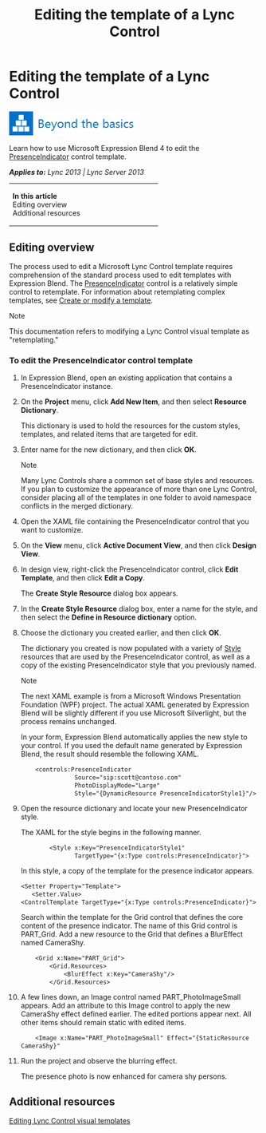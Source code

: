 ﻿---
title: Editing the template of a Lync Control
TOCTitle: Editing the template of a Lync Control
ms:assetid: 6a7e723b-7a8a-4a25-bdac-4d8fb003c1ee
ms:mtpsurl: https://msdn.microsoft.com/en-us/library/JJ945546(v=office.15)
ms:contentKeyID: 51541355
ms.date: 07/24/2014
mtps_version: v=office.15
dev_langs:
- xaml
---

# Editing the template of a Lync Control

![Beyond the basics topic](images/JJ945548.mod_icon_beyondbasics_long(Office.15).png "Beyond the basics topic")

Learn how to use Microsoft Expression Blend 4 to edit the [PresenceIndicator](presenceindicator-class-microsoft-lync-controls_1.md) control template.


_**Applies to:** Lync 2013 | Lync Server 2013_

<table>
<colgroup>
<col style="width: 50%" />
<col style="width: 50%" />
</colgroup>
<tbody>
<tr class="odd">
<td><p><strong>In this article</strong><br />
Editing overview<br />
Additional resources</p></td>
<td><p></p></td>
</tr>
</tbody>
</table>


## Editing overview

The process used to edit a Microsoft Lync Control template requires comprehension of the standard process used to edit templates with Expression Blend. The [PresenceIndicator](presenceindicator-class-microsoft-lync-controls_1.md) control is a relatively simple control to retemplate. For information about retemplating complex templates, see [Create or modify a template](http://msdn.microsoft.com/en-us/library/cc294908\(v=expression.40\).aspx).


> [!NOTE]
> <P>This documentation refers to modifying a Lync Control visual template as "retemplating."</P>



### To edit the PresenceIndicator control template

1.  In Expression Blend, open an existing application that contains a PresenceIndicator instance.

2.  On the **Project** menu, click **Add New Item**, and then select **Resource Dictionary**.
    
    This dictionary is used to hold the resources for the custom styles, templates, and related items that are targeted for edit.

3.  Enter name for the new dictionary, and then click **OK**.
    

    > [!NOTE]
    > <P>Many Lync Controls share a common set of base styles and resources. If you plan to customize the appearance of more than one Lync Control, consider placing all of the templates in one folder to avoid namespace conflicts in the merged dictionary.</P>



4.  Open the XAML file containing the PresenceIndicator control that you want to customize.

5.  On the **View** menu, click **Active Document View**, and then click **Design View**.

6.  In design view, right-click the PresenceIndicator control, click **Edit Template**, and then click **Edit a Copy**.
    
    The **Create Style Resource** dialog box appears.

7.  In the **Create Style Resource** dialog box, enter a name for the style, and then select the **Define in Resource dictionary** option.

8.  Choose the dictionary you created earlier, and then click **OK**.
    
    The dictionary you created is now populated with a variety of [Style](http://msdn2.microsoft.com/en-us/library/ms600899) resources that are used by the PresenceIndicator control, as well as a copy of the existing PresenceIndicator style that you previously named.
    

    > [!NOTE]
    > <P>The next XAML example is from a Microsoft Windows Presentation Foundation (WPF) project. The actual XAML generated by Expression Blend will be slightly different if you use Microsoft Silverlight, but the process remains unchanged.</P>

    
    In your form, Expression Blend automatically applies the new style to your control. If you used the default name generated by Expression Blend, the result should resemble the following XAML.
    
    ``` xaml
        <controls:PresenceIndicator 
                   Source="sip:scott@contoso.com" 
                   PhotoDisplayMode="Large" 
                   Style="{DynamicResource PresenceIndicatorStyle1}"/>
    ```

9.  Open the resource dictionary and locate your new PresenceIndicator style.
    
    The XAML for the style begins in the following manner.
    
    ``` xaml
            <Style x:Key="PresenceIndicatorStyle1" 
                   TargetType="{x:Type controls:PresenceIndicator}">
    ```
    
    In this style, a copy of the template for the presence indicator appears.
    
    ``` xaml
    <Setter Property="Template">
       <Setter.Value>
    <ControlTemplate TargetType="{x:Type controls:PresenceIndicator}">
    ```
    
    Search within the template for the Grid control that defines the core content of the presence indicator. The name of this Grid control is PART\_Grid. Add a new resource to the Grid that defines a BlurEffect named CameraShy.
    
    ``` xaml
        <Grid x:Name="PART_Grid">
            <Grid.Resources>
                <BlurEffect x:Key="CameraShy"/>
            </Grid.Resources>
    ```

10. A few lines down, an Image control named PART\_PhotoImageSmall appears. Add an attribute to this Image control to apply the new CameraShy effect defined earlier. The edited portions appear next. All other items should remain static with edited items.
    
    ``` xaml
        <Image x:Name="PART_PhotoImageSmall" Effect="{StaticResource CameraShy}"
    ```

11. Run the project and observe the blurring effect.
    
    The presence photo is now enhanced for camera shy persons.

## Additional resources

[Editing Lync Control visual templates](editing-lync-control-visual-templates.md)

